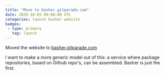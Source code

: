 ```yaml
---
title: "Move to basher.gitparade.com"
date: 2020-10-03 09:00:00 UTC
categories: launch basher website
badges:
 - type: primary
   tag: launch
---
```


Moved the website to [basher.gitparade.com](https://basher.gitparade.com/)

I want to make a more generic model out of this: a service where package repositories, based on Github repo's, can be assembled. Basher is just the first.
